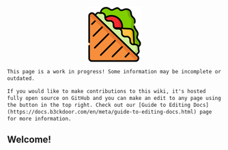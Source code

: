 <img src="en/assets/images/sandwich.png" width=128 style="margin-left:auto;margin-right:auto;display:block"/>

```admonish warning "Work in Progress"
This page is a work in progress! Some information may be incomplete or outdated.
```
```admonish info "Making contributions"
If you would like to make contributions to this wiki, it's hosted fully open source on GitHub and you can make an edit to any page using the button in the top right. Check out our [Guide to Editing Docs](https://docs.b3ckdoor.com/en/meta/guide-to-editing-docs.html) page for more information.
```

## Welcome!
